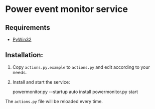 # Power event monitor service

## Requirements

 * [PyWin32](http://starship.python.net/crew/mhammond/win32/Downloads.html)

## Installation:

 1. Copy `actions.py.example` to `actions.py` and edit according to your needs.

 2. Install and start the service:

       powermonitor.py --startup auto install
       powermonitor.py start

The `actions.py` file will be reloaded every time.

